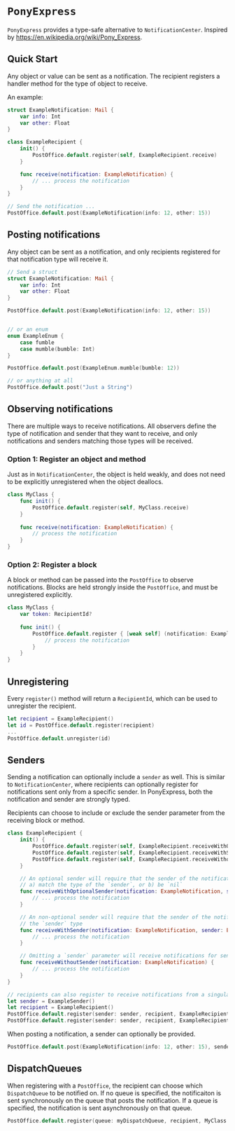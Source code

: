 # ``PonyExpress``

`PonyExpress` provides a type-safe alternative to `NotificationCenter`. Inspired by
https://en.wikipedia.org/wiki/Pony_Express.

## Quick Start

Any object or value can be sent as a notification. The recipient registers a handler
method for the type of object to receive.

An example:

```swift
struct ExampleNotification: Mail {
    var info: Int
    var other: Float
}

class ExampleRecipient {
    init() {
        PostOffice.default.register(self, ExampleRecipient.receive)
    }

    func receive(notification: ExampleNotification) {
        // ... process the notification
    }
}

// Send the notification ...
PostOffice.default.post(ExampleNotification(info: 12, other: 15))
```

## Posting notifications

Any object can be sent as a notification, and only recipients registered for that notification type
will receive it.

```swift
// Send a struct
struct ExampleNotification: Mail {
    var info: Int
    var other: Float
}

PostOffice.default.post(ExampleNotification(info: 12, other: 15))


// or an enum
enum ExampleEnum {
    case fumble
    case mumble(bumble: Int)
}

PostOffice.default.post(ExampleEnum.mumble(bumble: 12))

// or anything at all
PostOffice.default.post("Just a String")
```

## Observing notifications

There are multiple ways to receive notifications. All observers define the type of notification and sender
that they want to receive, and only notifications and senders matching those types will be received.

### Option 1: Register an object and method

Just as in `NotificationCenter`, the object is held weakly, and does not need to
be explicitly unregistered when the object deallocs. 

```swift
class MyClass {
    func init() {
        PostOffice.default.register(self, MyClass.receive) 
    }
    
    func receive(notification: ExampleNotification) {
        // process the notification
    }
}
```

### Option 2: Register a block

A block or method can be passed into the ``PostOffice`` to observe notifications. Blocks
are held strongly inside the ``PostOffice``, and must be unregistered explicitly.

```swift
class MyClass {
    var token: RecipientId? 
    
    func init() {
        PostOffice.default.register { [weak self] (notification: ExampleNotification) in
            // process the notification
        }
    }
}
```

## Unregistering

Every `register()` method will return a `RecipientId`, which can be used to unregister the
recipient.


```swift
let recipient = ExampleRecipient()
let id = PostOffice.default.register(recipient)
...
PostOffice.default.unregister(id)
```

## Senders

Sending a notification can optionally include a `sender` as well. This is similar to `NotificationCenter`,
where recipients can optionally register for notifications sent only from a specific sender. In PonyExpress,
both the notification and sender are strongly typed.

Recipients can choose to include or exclude the sender parameter from the receiving block or method.

```swift
class ExampleRecipient {
    init() {
        PostOffice.default.register(self, ExampleRecipient.receiveWithOptionalSender)
        PostOffice.default.register(self, ExampleRecipient.receiveWithSender)
        PostOffice.default.register(self, ExampleRecipient.receiveWithoutSender)
    }

    // An optional sender will require that the sender of the notification either
    // a) match the type of the `sender`, or b) be `nil`
    func receiveWithOptionalSender(notification: ExampleNotification, sender: ExampleSender?) {
        // ... process the notification
    }

    // An non-optional sender will require that the sender of the notification either match
    // the `sender` type
    func receiveWithSender(notification: ExampleNotification, sender: ExampleSender) {
        // ... process the notification
    }

    // Omitting a `sender` parameter will receive notifications for senders of any type, even nil senders
    func receiveWithoutSender(notification: ExampleNotification) {
        // ... process the notification
    }
}

// recipients can also register to receive notifications from a singular exact-match sender
let sender = ExampleSender()
let recipient = ExampleRecipient()
PostOffice.default.register(sender: sender, recipient, ExampleRecipient.receiveWithSender) 
PostOffice.default.register(sender: sender, recipient, ExampleRecipient.receiveWithoutSender) 
```

When posting a notification, a sender can optionally be provided.

```swift
PostOffice.default.post(ExampleNotification(info: 12, other: 15), sender: sender)
```

## DispatchQueues

When registering with a ``PostOffice``, the recipient can choose which `DispatchQueue` to be notified on.
If no queue is specified, the notificaiton is sent synchronously on the queue that posts the notification. If
a queue is specified, the notification is sent asynchronously on that queue.

```swift
PostOffice.default.register(queue: myDispatchQueue, recipient, MyClass.receive) 
```
